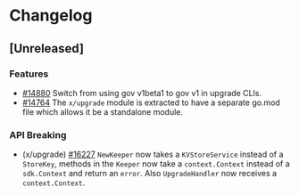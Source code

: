 <!--
Guiding Principles:
Changelogs are for humans, not machines.
There should be an entry for every single version.
The same types of changes should be grouped.
Versions and sections should be linkable.
The latest version comes first.
The release date of each version is displayed.
Mention whether you follow Semantic Versioning.
Usage:
Change log entries are to be added to the Unreleased section under the
appropriate stanza (see below). Each entry should ideally include a tag and
the Github issue reference in the following format:
* (<tag>) [#<issue-number>] Changelog message.
Types of changes (Stanzas):
"Features" for new features.
"Improvements" for changes in existing functionality.
"Deprecated" for soon-to-be removed features.
"Bug Fixes" for any bug fixes.
"API Breaking" for breaking exported APIs used by developers building on SDK.
Ref: https://keepachangelog.com/en/1.0.0/
-->

# Changelog

## [Unreleased]

### Features

* [#14880](https://github.com/cosmos/cosmos-sdk/pull/14880) Switch from using gov v1beta1 to gov v1 in upgrade CLIs.
* [#14764](https://github.com/cosmos/cosmos-sdk/pull/14764) The `x/upgrade` module is extracted to have a separate go.mod file which allows it be a standalone module.

### API Breaking

* (x/upgrade) [#16227](https://github.com/cosmos/cosmos-sdk/issues/16227) `NewKeeper` now takes a `KVStoreService` instead of a `StoreKey`, methods in the `Keeper` now take a `context.Context` instead of a `sdk.Context` and return an `error`. Also `UpgradeHandler` now receives a `context.Context`.
